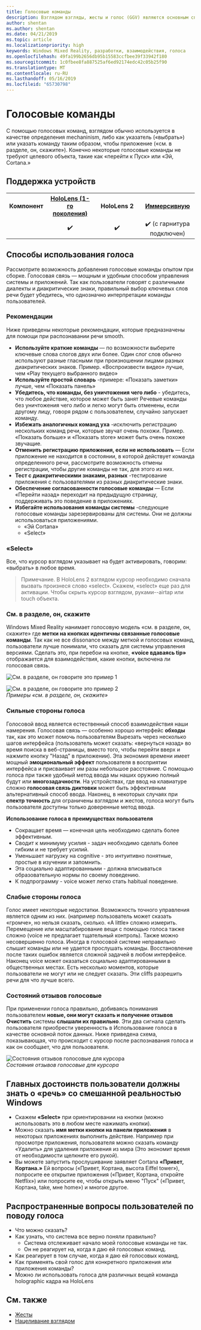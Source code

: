 ```yaml
---
title: Голосовые команды
description: Взглядом взгляды, жесты и голос (GGV) являются основным способом взаимодействия на HoloLens. Эта статья содержит подробное руководство по созданию на проектирование голоса.
author: shentan
ms.author: shentan
ms.date: 04/21/2019
ms.topic: article
ms.localizationpriority: high
keywords: Windows Mixed Reality, разработки, взаимодействия, голоса
ms.openlocfilehash: 49fa199b2656db95b15583ccfbee39f33942f180
ms.sourcegitcommit: 1c0fbee8fa887525af6ed92174edc42c05b25f90
ms.translationtype: MT
ms.contentlocale: ru-RU
ms.lasthandoff: 05/16/2019
ms.locfileid: "65730798"
---
```

# <a name="voice-commanding"></a>Голосовые команды

С помощью голосовых команд, взглядом обычно используется в качестве определения mechaninism, либо как указатель («выбрать») или указать команду таким образом, чтобы приложение («см. в разделе, он, скажите»). Конечно некоторые голосовые команды не требуют целевого объекта, такие как «перейти к Пуск» или «Эй, Cortana.»


## <a name="device-support"></a>Поддержка устройств

<table>
<tr>
<th>Компонент</th><th style="width:150px"> <a href="hololens-hardware-details.md">HoloLens (1-го поколения)</a></th><th style="width:150px">HoloLens 2</th><th style="width:150px"> <a href="immersive-headset-hardware-details.md">Иммерсивную</a></th>
</tr><tr>
<td></td><td style="text-align: center;"> ✔️</td><td style="text-align: center;"> ✔️</td><td style="text-align: center;"> ✔️ (с гарнитура подключен)</td>
</tr>
</table>



## <a name="how-to-use-voice"></a>Способы использования голоса

Рассмотрите возможность добавления голосовые команды опытом при сборке. Голосовая связь — мощным и удобным способом управления системы и приложений. Так как пользователи говорят с различными диалекты и диакритические знаки, правильный выбор ключевых слов речи будет убедитесь, что однозначно интерпретации команды пользователей.

### <a name="best-practices"></a>Рекомендации

Ниже приведены некоторые рекомендации, которые предназначены для помощи при распознавании речи smooth.
* **Используйте краткие команды** — по возможности выберите ключевые слова слогов двух или более. Один слог слов обычно используют разные гласными при произношении лицами разных диакритических знаков. Пример. «Воспроизвести видео» лучше, чем «Play текущего выбранного видео»
* **Используйте простой словарь** -примере: «Показать заметки» лучше, чем «Показать панель»
* **Убедитесь, что команды, без уничтожения чего либо** - убедитесь, что любое действие, которое может быть занят Речевые команды без уничтожения чего либо и легко могут быть отменены, если другому лицу, говоря рядом с пользователем, случайно запускает команду.
* **Избежать аналогичных команд уха** -исключить регистрацию нескольких команд речи, которые звучат очень похожи. Пример. «Показать больше» и «Показать store» может быть очень похоже звучащие.
* **Отменить регистрацию приложения, если не использовать** — Если приложение не находится в состоянии, в которой действует команда определенного речи, рассмотрите возможность отмены регистрации, чтобы другие команды не так, для этого из них.
* **Тест с диакритическими знаками, разных** -тестирование приложения с пользователями из разных диакритические знаки.
* **Обеспечение согласованности голосовые команды** — Если «Перейти назад» переходит на предыдущую страницу, поддерживать это поведение в приложениях.
* **Избегайте использования команды системы** -следующие голосовые команды зарезервированы для системы. Они не должны использоваться приложениями.
   * «Эй Cortana»
   * «Select»

### <a name="select"></a>«Select»

Все, что курсор взглядом указывает на будет активировать, говорим: «выбрать» в любое время. 

>Примечание. В HoloLens 2 взглядом курсор необходимо сначала вызвать произнеся слово «select». Скажем, «select» еще раз для активации. Чтобы скрыть курсор взглядом, руками--airtap или touch объекта. 

### <a name="see-it-say-it"></a>См. в разделе, он, скажите

Windows Mixed Reality нанимает голосовую модель «см. в разделе, он, скажите» где **метки на кнопках идентичны связанные голосовые команды**. Так как не все dissonance между меткой и голосовых команд, пользователи лучше понимали, что сказать для системы управления версиями. Сделать это, при перебои на кнопке, **«voice вдаваясь tip»** отображается для взаимодействия, какие кнопки, включена ли голосовая связь.


![См. в разделе, он говорите это пример 1](images/voice-seeitsayit1-640px.jpg)

![См. в разделе, он говорите это пример 2](images/voice-seeitsayit2-640px.jpg)<br>
*Примеры «см. в разделе, он, скажите»*

### <a name="voices-strengths"></a>Сильные стороны голоса

Голосовой ввод является естественный способ взаимодействия наши намерения. Голосовая связь — особенно хорошо интерфейс **обходы** так, как это может помочь пользователям Вырезать через несколько шагов интерфейса (пользователь может сказать: «вернуться назад» во время поиска в веб-страницы, вместо того, чтобы перейти вверх и нажмите кнопку "Назад" в приложении). Эта экономия времени имеет мощный **эмоциональный эффект** пользователя в восприятии интерфейса и присваивает им разы небольшое расстояние. С помощью голоса при также удобный метод ввода мы наших оружию полный будут или **многозадачности**. На устройствах, где ввод на клавиатуре сложно **голосовая связь диктовки** может быть эффективным альтернативный способ ввода. Наконец, в некоторых случаях при **спектр точность** для ограничены взглядом и жестов, голоса могут быть пользователя доступны только доверенные метод ввода.

**Использование голоса в преимуществах пользователя**
* Сокращает время — конечная цель необходимо сделать более эффективным.
* Сводит к минимуму усилия - задач необходимо сделать более гибким и не требует усилий.
* Уменьшает нагрузку на cognitive - это интуитивно понятные, простые в изучении и запомнить.
* Эта социально адаптированными - должна вписываться образовательную нормы по своему поведению.
* К подпрограмму - voice может легко стать habitual поведение.

### <a name="voices-weaknesses"></a>Слабые стороны голоса

Голос имеет некоторые недостатки. Возможность точного управления является одним из них. (например пользователь может сказать «громче», но нельзя сказать, сколько. «A little» сложно измерить. Перемещение или масштабирование вещи с помощью голоса также сложно (voice не предлагает тщательный контроль). Также можно несовершенно голоса. Иногда в голосовой системе неправильно слышит команды или не удается прослушать команды. Восстановление после таких ошибок является сложной задачей в любом интерфейсе. Наконец voice может оказаться социально адаптированными в общественных местах. Есть несколько моментов, которые пользователи не могут или не следует сказать. Эти cliffs разрешить речи для что лучше всего.

### <a name="voice-feedback-states"></a>Состояний отзывов голосовые

При применении голоса правильно, добиваясь понимания пользователем **новые, они могут сказать и получение отзывов Очистить** системы **слышали их правильно**. Эти два сигнала сделать пользователя приобрести уверенность в Использование голоса в качестве основной поток данных. Ниже приведена схема, показывающая, что происходит с курсор после распознавания голоса и как он сообщает, что для пользователя.

![Состояния отзывов голосовые для курсора](images/voicefeedbackstates.png)<br>
*Состояния отзывов голосовые для курсора*

## <a name="top-things-users-should-know-about-speech-on-windows-mixed-reality"></a>Главных достоинств пользователи должны знать о «речь» со смешанной реальностью Windows
* Скажем **«Select»** при ориентировании на кнопки (можно использовать это в любом месте нажимать кнопки).
* Можно сказать **имя метки кнопки на панели приложения** в некоторых приложениях выполнить действие. Например при просмотре приложения, пользователя можно сказать команду «Удалить» для удаления приложения из мира (Это экономит время от необходимости щелкните его рукой).
* Вы можете запустить прослушивание заявляет Cortana **«Привет, Кортана.»** Ей вопросы («Привет, Кортана, высота Eiffel tower»), попросите ее открытие приложения («Привет, Кортана, откройте Netflix») или попросите ее, чтобы открыть меню "Пуск" («Привет, Кортана, take, мне home») и многое другое.

## <a name="common-questions-and-concerns-users-have-about-voice"></a>Распространенные вопросы пользователей по поводу голоса
* Что можно сказать?
* Как узнать, что система все верно поняли правильно?
   * Система отслеживает начало моей голосовые команды не так.
   * Он не реагирует на, когда я даю ей голосовых команд.
* Как реагирует в том случае, когда я даю ей голосовых команд.
* Как применять свой голос для конкретного приложения или приложения команды?
* Можно ли использовать голоса для различных вещей команда holographic кадра на HoloLens

## <a name="see-also"></a>См. также
* [Жесты](gestures.md)
* [Нацеливание взглядом](gaze-targeting.md)
